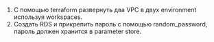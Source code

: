 1.	С помощью terraform развернуть два VPC в двух environment используя workspaces.
2.	Создать RDS и прикрепить пароль с помощью random_password, пароль должен хранится в parameter store.
